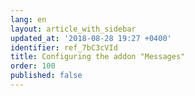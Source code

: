 ```yaml
---
lang: en
layout: article_with_sidebar
updated_at: '2018-08-28 19:27 +0400'
identifier: ref_7bC3cVId
title: Configuring the addon "Messages"
order: 100
published: false
---
```

